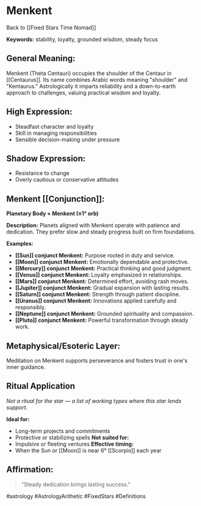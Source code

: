 # Menkent

Back to [[Fixed Stars Time Nomad]]

**Keywords:** stability, loyalty, grounded wisdom, steady focus

## General Meaning:
Menkent (Theta Centauri) occupies the shoulder of the Centaur in [[Centaurus]]. Its name combines Arabic words meaning "shoulder" and "Kentaurus." Astrologically it imparts reliability and a down-to-earth approach to challenges, valuing practical wisdom and loyalty.

## High Expression:
- Steadfast character and loyalty
- Skill in managing responsibilities
- Sensible decision-making under pressure

## Shadow Expression:
- Resistance to change
- Overly cautious or conservative attitudes

## Menkent [[Conjunction]]:

**Planetary Body + Menkent (≤1° orb)**

**Description:**
Planets aligned with Menkent operate with patience and dedication. They prefer slow and steady progress built on firm foundations.

**Examples:**
- **[[Sun]] conjunct Menkent:** Purpose rooted in duty and service.
- **[[Moon]] conjunct Menkent:** Emotionally dependable and protective.
- **[[Mercury]] conjunct Menkent:** Practical thinking and good judgment.
- **[[Venus]] conjunct Menkent:** Loyalty emphasized in relationships.
- **[[Mars]] conjunct Menkent:** Determined effort, avoiding rash moves.
- **[[Jupiter]] conjunct Menkent:** Gradual expansion with lasting results.
- **[[Saturn]] conjunct Menkent:** Strength through patient discipline.
- **[[Uranus]] conjunct Menkent:** Innovations applied carefully and responsibly.
- **[[Neptune]] conjunct Menkent:** Grounded spirituality and compassion.
- **[[Pluto]] conjunct Menkent:** Powerful transformation through steady work.

## Metaphysical/Esoteric Layer:
Meditation on Menkent supports perseverance and fosters trust in one's inner guidance.

## Ritual Application
*Not a ritual for the star — a list of working types where this star lends support.*

**Ideal for:**
- Long-term projects and commitments
- Protective or stabilizing spells
**Not suited for:**
- Impulsive or fleeting ventures
**Effective timing:**
- When the Sun or [[Moon]] is near 6° [[Scorpio]] each year

## Affirmation:

> "Steady dedication brings lasting success."

#astrology #AstrologyArithetic #FixedStars #Definitions
